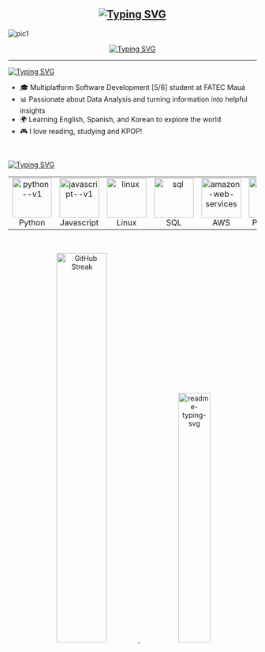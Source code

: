 <!-- texto de welcome -->
 ##  <div align="center"><a href="https://git.io/typing-svg"><img src="https://readme-typing-svg.herokuapp.com?font=Roboto&weight=700&size=22&letterSpacing=2.5px&duration=3000&pause=800&color=FFA4C7&width=435&lines=Hi+there!+Welcome+to+my+profile+%F0%9F%A4%93" alt="Typing SVG" /></a></div>

<!-- banner -->
![pic1](https://github.com/halfrost/halfrost/blob/master/icons/header_1.png)

<!-- frase -->
<p align = center>
<a href="https://git.io/typing-svg"><img src="https://readme-typing-svg.herokuapp.com?font=Roboto&weight=700&size=15&letterSpacing=&duration=3000&pause=800&color=FFA4C7&width=435&lines=%22I+have+not+failed.+I%E2%80%99ve+just+found+10%2C000+ways+that+won%E2%80%99t+work%22" alt="Typing SVG" /></a>
</p>

***

<!-- texto about me-->
<div>
<a href="https://git.io/typing-svg"><img src="https://readme-typing-svg.herokuapp.com?font=Roboto&weight=700&size=23&duration=1&pause=100000&color=FFA4C7&width=435&lines=About+me+%F0%9F%93%96" alt="Typing SVG" /></a>
    
* 🎓 Multiplatform Software Development [5/6] student at FATEC Mauá
* 📊 Passionate about Data Analysis and turning information into helpful insights  
* 🌍 Learning English, Spanish, and Korean to explore the world 
* 🎮 I love reading, studying and KPOP!
<br>
</div>

<!-- texto tools & tech-->
<a href="https://git.io/typing-svg"><img src="https://readme-typing-svg.herokuapp.com?font=Roboto&weight=700&size=23&duration=1&pause=100000&color=FFA4C7&width=435&lines=Tools+%26+tech+I've+worked+with+%F0%9F%94%A7" alt="Typing SVG" /></a>
<table align="center">
    <tr>
        <td align="center">
             <img width="80" height="80" src="https://img.icons8.com/ios/80/FFA4C7/python--v1.png" alt="python--v1"/>
            <br>Python
        </td>
        <td align="center">
            <img width="80" height="80" src="https://img.icons8.com/ios/80/FFA4C7/javascript--v1.png" alt="javascript--v1"/>
            <br>Javascript
        </td>
        <td align="center">
            <img width="80" height="80" src="https://img.icons8.com/ios-filled/80/FFA4C7/linux.png" alt="linux"/>
            <br>Linux
        </td>
        <td align="center">
            <img width="80" height="80" src="https://img.icons8.com/dotty/80/FFA4C7/sql.png" alt="sql"/>
            <br>SQL
        </td>
       <td align="center">
            <img width="80" height="80" src="https://img.icons8.com/material-sharp/80/FFA4C7/amazon-web-services.png" alt="amazon-web-services"/>
            <br>AWS
        </td>
        </td>
        <td align="center">
            <img width="80" height="80" src="https://img.icons8.com/ios-filled/80/FFA4C7/power-bi.png" alt="power-bi"/>
            <br>Power BI
        </td>
    </tr>
</table>

<!-- status do github -->
<br>
<div>
  <p align="center">
    <a href="https://git.io/streak-stats">
      <img width="45%" src="https://github-readme-streak-stats.herokuapp.com?user=itscypriano&theme=omni&background=00000000&border=FFA4C7&ring=FFA4C7&stroke=FFA4C7&fire=FFA4C7&currStreakNum=FF4BB4&sideNums=FF4BB4&currStreakLabel=FF4BB4&dates=FF4BB4" alt="GitHub Streak" />
    </a>
    &nbsp;&nbsp;&nbsp;&nbsp; <!-- Espaço entre as imagens -->
    <img width="36%" src="https://github-readme-stats.vercel.app/api/top-langs/?username=itscypriano&layout=compact&cardType=github&bg_color=00000000&Text=000&title_color=FFA4C7FF&border_color=FFA4C7&card_width=200" alt="readme-typing-svg">
  </p>
</div>

